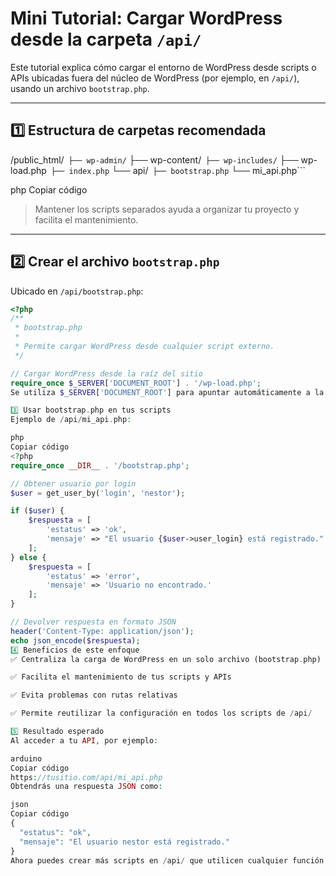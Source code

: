 # Mini Tutorial: Cargar WordPress desde la carpeta `/api/`

Este tutorial explica cómo cargar el entorno de WordPress desde scripts o APIs ubicadas fuera del núcleo de WordPress (por ejemplo, en `/api/`), usando un archivo `bootstrap.php`.

---

## 1️⃣ Estructura de carpetas recomendada

/public_html/```
├── wp-admin/```
├── wp-content/```
├── wp-includes/```
├── wp-load.php```
├── index.php```
└── api/```
├── bootstrap.php```
└── mi_api.php```

php
Copiar código

> Mantener los scripts separados ayuda a organizar tu proyecto y facilita el mantenimiento.

---

## 2️⃣ Crear el archivo `bootstrap.php`

Ubicado en `/api/bootstrap.php`:

```php
<?php
/**
 * bootstrap.php
 * 
 * Permite cargar WordPress desde cualquier script externo.
 */

// Cargar WordPress desde la raíz del sitio
require_once $_SERVER['DOCUMENT_ROOT'] . '/wp-load.php';
Se utiliza $_SERVER['DOCUMENT_ROOT'] para apuntar automáticamente a la raíz del sitio, evitando rutas relativas como ../wp-load.php.

3️⃣ Usar bootstrap.php en tus scripts
Ejemplo de /api/mi_api.php:

php
Copiar código
<?php
require_once __DIR__ . '/bootstrap.php';

// Obtener usuario por login
$user = get_user_by('login', 'nestor');

if ($user) {
    $respuesta = [
        'estatus' => 'ok',
        'mensaje' => "El usuario {$user->user_login} está registrado."
    ];
} else {
    $respuesta = [
        'estatus' => 'error',
        'mensaje' => 'Usuario no encontrado.'
    ];
}

// Devolver respuesta en formato JSON
header('Content-Type: application/json');
echo json_encode($respuesta);
4️⃣ Beneficios de este enfoque
✅ Centraliza la carga de WordPress en un solo archivo (bootstrap.php)

✅ Facilita el mantenimiento de tus scripts y APIs

✅ Evita problemas con rutas relativas

✅ Permite reutilizar la configuración en todos los scripts de /api/

5️⃣ Resultado esperado
Al acceder a tu API, por ejemplo:

arduino
Copiar código
https://tusitio.com/api/mi_api.php
Obtendrás una respuesta JSON como:

json
Copiar código
{
  "estatus": "ok",
  "mensaje": "El usuario nestor está registrado."
}
Ahora puedes crear más scripts en /api/ que utilicen cualquier función de WordPress sin duplicar código.
